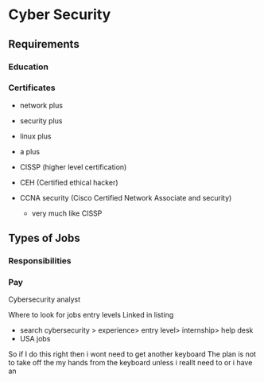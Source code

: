 # Cyber Security

## Requirements
### Education
### Certificates
- network plus 
- security plus 
- linux plus
- a plus
- CISSP (higher level certification)

- CEH (Certified ethical hacker)
- CCNA security (Cisco Certified Network Associate and security)
	- very much like CISSP

## Types of Jobs 
### Responsibilities
### Pay
 
Cybersecurity analyst


Where to look for jobs entry levels
Linked in listing
- search cybersecurity > experience> entry level> internship> help desk
-  USA jobs



So if I do this right then i wont need to get another keyboard
The plan is not to take off the my hands from the keyboard unless i reallt need to or i have an 